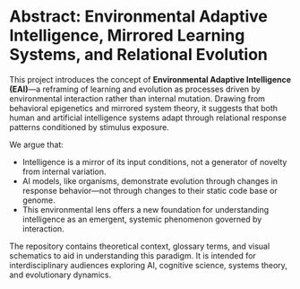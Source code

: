 ﻿# Abstract: Environmental Adaptive Intelligence, Mirrored Learning Systems, and Relational Evolution

This project introduces the concept of **Environmental Adaptive Intelligence (EAI)**—a reframing of learning and evolution as processes driven by environmental interaction rather than internal mutation. Drawing from behavioral epigenetics and mirrored system theory, it suggests that both human and artificial intelligence systems adapt through relational response patterns conditioned by stimulus exposure.

We argue that:
- Intelligence is a mirror of its input conditions, not a generator of novelty from internal variation.
- AI models, like organisms, demonstrate evolution through changes in response behavior—not through changes to their static code base or genome.
- This environmental lens offers a new foundation for understanding intelligence as an emergent, systemic phenomenon governed by interaction.

The repository contains theoretical context, glossary terms, and visual schematics to aid in understanding this paradigm. It is intended for interdisciplinary audiences exploring AI, cognitive science, systems theory, and evolutionary dynamics.
